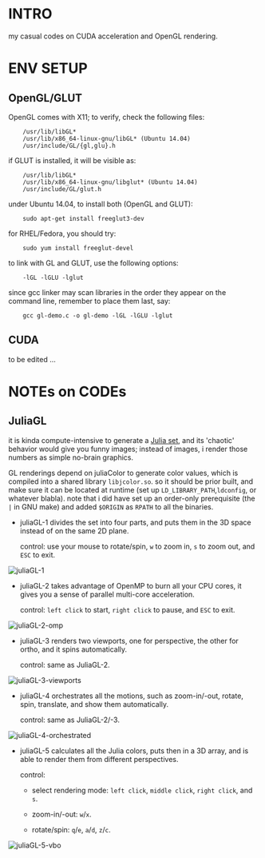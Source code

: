 # INTRO #

my casual codes on CUDA acceleration and OpenGL rendering.

# ENV SETUP #

## OpenGL/GLUT ##

OpenGL comes with X11; to verify, check the following files:

```
    /usr/lib/libGL*
    /usr/lib/x86_64-linux-gnu/libGL* (Ubuntu 14.04)
    /usr/include/GL/{gl,glu}.h
```

if GLUT is installed, it will be visible as:

```
    /usr/lib/libGL*
    /usr/lib/x86_64-linux-gnu/libglut* (Ubuntu 14.04)
    /usr/include/GL/glut.h
```

under Ubuntu 14.04, to install both (OpenGL and GLUT):

```
    sudo apt-get install freeglut3-dev
```

for RHEL/Fedora, you should try:

```
    sudo yum install freeglut-devel
```

to link with GL and GLUT, use the following options:

```
    -lGL -lGLU -lglut
```

since gcc linker may scan libraries in the order they appear on the command
line, remember to place them last, say:

```
    gcc gl-demo.c -o gl-demo -lGL -lGLU -lglut
```

## CUDA ##

to be edited ...

# NOTEs on CODEs #

## JuliaGL ##

it is kinda compute-intensive to generate a [Julia set][1], and its 'chaotic'
behavior would give you funny images; instead of images, i render those numbers
as simple no-brain graphics.

GL renderings depend on juliaColor to generate color values, which is compiled
into a shared library `libjcolor.so`. so it should be prior built, and make
sure it can be located at runtime (set up `LD_LIBRARY_PATH`,`ldconfig`, or
whatever blabla). note that i did have set up an order-only prerequisite (the
`|` in GNU make) and added `$ORIGIN` as `RPATH` to all the binaries.

* juliaGL-1 divides the set into four parts, and puts them in the 3D space
  instead of on the same 2D plane.

  control: use your mouse to rotate/spin, `w` to zoom in, `s` to zoom out, and
  `ESC` to exit.

![juliaGL-1](http://7xk0df.com1.z0.glb.clouddn.com/juliaGL-1-no-brain-graphics.png)

* juliaGL-2 takes advantage of OpenMP to burn all your CPU cores, it gives you a
  sense of parallel multi-core acceleration.

  control: `left click` to start, `right click` to pause, and `ESC` to exit.

![juliaGL-2-omp](http://7xk0df.com1.z0.glb.clouddn.com/juliaGL-2-burn-cpu.png)

* juliaGL-3 renders two viewports, one for perspective, the other for ortho,
  and it spins automatically.

  control: same as JuliaGL-2.

![juliaGL-3-viewports](http://7xk0df.com1.z0.glb.clouddn.com/juliaGL-3-viewports.png)

* juliaGL-4 orchestrates all the motions, such as zoom-in/-out, rotate, spin,
  translate, and show them automatically.

  control: same as JuliaGL-2/-3.

![juliaGL-4-orchestrated](http://7xk0df.com1.z0.glb.clouddn.com/juliaGL-4-orchestrated.png)

* juliaGL-5 calculates all the Julia colors, puts then in a 3D array, and is
  able to render them from different perspectives.

  control:

  - select rendering mode: `left click`, `middle click`, `right click`, and `s`.

  - zoom-in/-out: `w`/`x`.

  - rotate/spin: `q`/`e`, `a`/`d`, `z`/`c`.

![juliaGL-5-vbo](http://7xk0df.com1.z0.glb.clouddn.com/juliaGL-5-vbo.png)

[1]: https://en.wikipedia.org/wiki/Julia_set    "Julia set"

